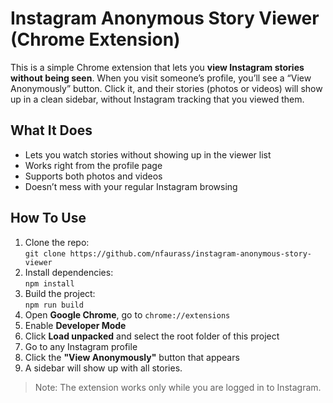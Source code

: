 # Instagram Anonymous Story Viewer (Chrome Extension)

This is a simple Chrome extension that lets you **view Instagram stories without being seen**. When you visit someone’s
profile, you’ll see a “View Anonymously” button. Click it, and their stories (photos or videos) will show up in a clean
sidebar, without Instagram tracking that you viewed them.

## What It Does

- Lets you watch stories without showing up in the viewer list
- Works right from the profile page
- Supports both photos and videos
- Doesn’t mess with your regular Instagram browsing

## How To Use

1. Clone the repo:  
   `git clone https://github.com/nfaurass/instagram-anonymous-story-viewer`
2. Install dependencies:  
   `npm install`
3. Build the project:  
   `npm run build`
4. Open **Google Chrome**, go to `chrome://extensions`
5. Enable **Developer Mode**
6. Click **Load unpacked** and select the root folder of this project
7. Go to any Instagram profile
8. Click the **"View Anonymously"** button that appears
9. A sidebar will show up with all stories.

> Note: The extension works only while you are logged in to Instagram.